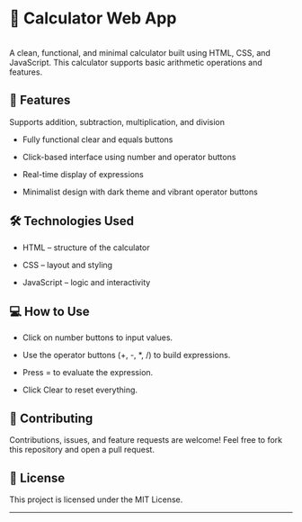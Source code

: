 # 🧮 Calculator Web App
<br>
A clean, functional, and minimal calculator built using HTML, CSS, and JavaScript. This calculator supports basic arithmetic operations and features.

## 🔧 Features
Supports addition, subtraction, multiplication, and division

- Fully functional clear and equals buttons

- Click-based interface using number and operator buttons

- Real-time display of expressions

- Minimalist design with dark theme and vibrant operator buttons

## 🛠️ Technologies Used
- HTML – structure of the calculator

- CSS – layout and styling

- JavaScript – logic and interactivity


## 💻 How to Use
- Click on number buttons to input values.

- Use the operator buttons (+, -, *, /) to build expressions.

- Press = to evaluate the expression.

- Click Clear to reset everything.


## 🤝 Contributing
Contributions, issues, and feature requests are welcome!
Feel free to fork this repository and open a pull request.

## 📄 License
This project is licensed under the MIT License.

___
